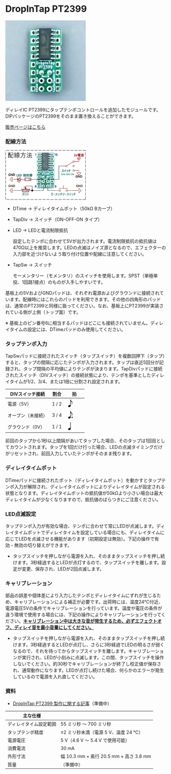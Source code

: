 ﻿# DropInTap PT2399

<img src="img/pic_DropInTapPT2399.jpg" width="50%"><br>

ディレイIC PT2399にタップテンポコントロールを追加したモジュールです。DIPパッケージのPT2399をそのまま置き換えることができます。

[販売ページはこちら](https://kanengomibako.booth.pm/items/7034304)



### 配線方法

<img src="img/wiring_DropInTapPT2399.png" width="50%"><br>

- DTime → ディレイタイムポット（50kΩ Bカーブ）

- TapDiv → スイッチ（ON-OFF-ON タイプ）

- LED → LEDと電流制限抵抗

  設定したテンポに合わせて5Vが出力されます。電流制限抵抗の抵抗値は470Ω以上を推奨します。LEDの点滅はノイズ源となるので、エフェクターの入力部を近づけないよう取り付け位置や配線に注意してください。

- TapSw → スイッチ

  モーメンタリー（モメンタリ）のスイッチを使用します。SPST（単極単投、1回路1接点）のものが入手しやすいです。

基板上の5VおよびGNDパッドは、それぞれ電源およびグラウンドに接続されています。配線時にはこれらのパッドを利用できます。その他の四角形のパッドは、通常のPT2399と同様に扱ってください。なお、基板上にPT2399が実装されている側が上側（トップ面）です。

※ 基板上のピン番号6に相当するパッドはどこにも接続されていません。ディレイタイムの設定には、DTimeパッドのみ使用してください。



### タップテンポ入力
TapSwパッドに接続されたスイッチ（タップスイッチ）を複数回押下（タップ）すると、タップの間隔に応じたテンポが入力されます。タップは直近5回分が記録され、タップ間隔の平均値によりテンポが決まります。TapDivパッドに接続されたスイッチ（DIVスイッチ）の接続状態により、テンポを基準としたディレイタイムが1/2、3/4、または1倍に分割され設定されます。

| DIVスイッチ接続    | 割合  | 拍                                           |
| ------------------ | ----- | -------------------------------------------- |
| 電源（5V）         | 1 / 2 | <img src="img/hachibu.png" width="50%">      |
| オープン（未接続） | 3 / 4 | <img src="img/futenhachibu.png" width="50%"> |
| グラウンド（0V）   | 1 / 1 | <img src="img/shibu.png" width="50%">        |

前回のタップから1秒以上間隔があいてタップした場合、そのタップは1回目としてカウントされます。タップを1回だけ行った場合、LEDの点滅タイミングだけがリセットされ、前回入力していたテンポがそのまま残ります。



### ディレイタイムポット

DTimeパッドに接続されたポット（ディレイタイムポット）を動かすとタップテンポ入力が解除され、ディレイタイムポットによりディレイタイムが設定される状態となります。ディレイタイムポットの抵抗値が50kΩより小さい場合は最大ディレイタイムが少なくなりますので、抵抗値のばらつきにご注意ください。



### LED点滅設定
タップテンポ入力が有効な場合、テンポに合わせて常にLEDが点滅します。ディレイタイムポットでディレイタイムを設定している場合にも、ディレイタイムに応じてLEDを点滅させる機能があります（初期設定は無効）。下記の操作で有効・無効の切り替えができます。

- タップスイッチを押しながら電源を入れ、そのままタップスイッチを押し続けます。3秒経過するとLEDが点灯するので、タップスイッチを離します。設定が変更、保存され、LEDが2回点滅します。



### キャリブレーション

部品の誤差や個体差により入力したテンポとディレイタイムにずれが生じるため、キャリブレーションによる補正が必要です。出荷時には、温度24℃付近、電源電圧5Vの条件でキャリブレーションを行っています。温度や電圧の条件が違う環境で使用する場合には、下記の操作によりキャリブレーションを行ってください。**<u>キャリブレーション中は大きな音が発生するため、必ずエフェクトオフ、ディレイ音を最小音量にしてください。</u>**

- タップスイッチを押しながら電源を入れ、そのままタップスイッチを押し続けます。3秒経過するとLEDが点灯し、さらに3秒経過でLEDの明るさが弱くなるので、それを待ってからタップスイッチを離します。キャリブレーションが実行され、LEDが小刻みに点滅します。この間、タップスイッチを操作しないでください。約30秒でキャリブレーションが終了し校正値が保存され、通常動作になります。LEDが点灯し続けた場合、何らかのエラーが発生しているので電源を入れ直してください。




### 資料
- [DropInTap PT2399 製作に関する記事]()（準備中）




| 主な仕様 |  |
| - | - |
| ディレイタイム設定範囲 | 55 ミリ秒 ～ 700 ミリ秒 |
| タップテンポ精度 | ±2 ミリ秒未満（電源 5 V、温度 24 ℃） |
| 電源電圧 | 5 V（4.6 V ～ 5.4 V で使用可能） |
| 消費電流 | 30 mA |
| 外形寸法 | 幅 10.3 mm × 奥行 20.5 mm × 高さ 3.8 mm |
| 質量 | （準備中） |
